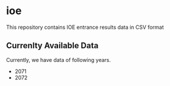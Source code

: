 # ioe

This repository contains IOE entrance results data in CSV format

## Currenlty Available Data
Currently, we have data of following years.
- 2071
- 2072
